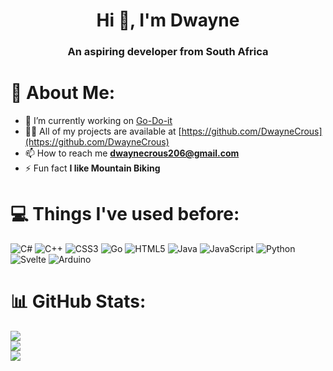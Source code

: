 <h1 align="center">Hi 👋, I'm Dwayne</h1>
<h3 align="center">An aspiring developer from South Africa</h3>

# 💫 About Me:
- 🔭 I’m currently working on [Go-Do-it](https://github.com/DwayneCrous/go-do-it)
- 👨‍💻 All of my projects are available at [https://github.com/DwayneCrous](https://github.com/DwayneCrous)
- 📫 How to reach me **dwaynecrous206@gmail.com**
- ⚡ Fun fact **I like Mountain Biking**

# 💻 Things I've used before:
![C#](https://img.shields.io/badge/c%23-%23239120.svg?style=for-the-badge&logo=csharp&logoColor=white) ![C++](https://img.shields.io/badge/c++-%2300599C.svg?style=for-the-badge&logo=c%2B%2B&logoColor=white) ![CSS3](https://img.shields.io/badge/css3-%231572B6.svg?style=for-the-badge&logo=css3&logoColor=white) ![Go](https://img.shields.io/badge/go-%2300ADD8.svg?style=for-the-badge&logo=go&logoColor=white) ![HTML5](https://img.shields.io/badge/html5-%23E34F26.svg?style=for-the-badge&logo=html5&logoColor=white) ![Java](https://img.shields.io/badge/java-%23ED8B00.svg?style=for-the-badge&logo=openjdk&logoColor=white) ![JavaScript](https://img.shields.io/badge/javascript-%23323330.svg?style=for-the-badge&logo=javascript&logoColor=%23F7DF1E) ![Python](https://img.shields.io/badge/python-3670A0?style=for-the-badge&logo=python&logoColor=ffdd54) ![Svelte](https://img.shields.io/badge/svelte-%23f1413d.svg?style=for-the-badge&logo=svelte&logoColor=white) ![Arduino](https://img.shields.io/badge/-Arduino-00979D?style=for-the-badge&logo=Arduino&logoColor=white)
# 📊 GitHub Stats:
![](https://github-readme-stats.vercel.app/api?username=DwayneCrous&theme=dark&hide_border=false&include_all_commits=true&count_private=true)<br/>
![](https://nirzak-streak-stats.vercel.app/?user=DwayneCrous&theme=dark&hide_border=false)<br/>
![](https://github-readme-stats.vercel.app/api/top-langs/?username=DwayneCrous&theme=dark&hide_border=false&include_all_commits=true&count_private=true&layout=compact)
